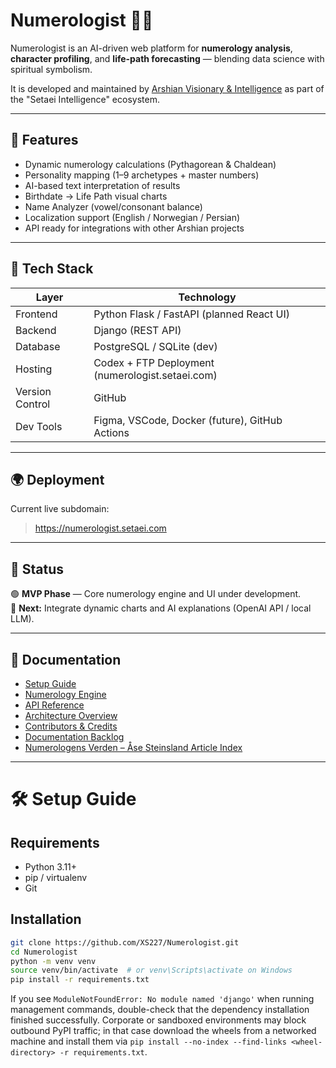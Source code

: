 # Numerologist 🔢✨

Numerologist is an AI-driven web platform for **numerology analysis**, **character profiling**, and **life-path forecasting** — blending data science with spiritual symbolism.

It is developed and maintained by [Arshian Visionary & Intelligence](https://biiaab.ir) as part of the "Setaei Intelligence" ecosystem.

---

## 🚀 Features
- Dynamic numerology calculations (Pythagorean & Chaldean)
- Personality mapping (1–9 archetypes + master numbers)
- AI-based text interpretation of results
- Birthdate → Life Path visual charts
- Name Analyzer (vowel/consonant balance)
- Localization support (English / Norwegian / Persian)
- API ready for integrations with other Arshian projects

---

## 🧩 Tech Stack
| Layer | Technology |
|-------|-------------|
| Frontend | Python Flask / FastAPI (planned React UI) |
| Backend | Django (REST API) |
| Database | PostgreSQL / SQLite (dev) |
| Hosting | Codex + FTP Deployment (numerologist.setaei.com) |
| Version Control | GitHub |
| Dev Tools | Figma, VSCode, Docker (future), GitHub Actions |

---

## 🌍 Deployment
Current live subdomain:
> https://numerologist.setaei.com

---

## 🧪 Status
🟢 **MVP Phase** — Core numerology engine and UI under development.  
🧭 **Next:** Integrate dynamic charts and AI explanations (OpenAI API / local LLM).

---

## 📖 Documentation
- [Setup Guide](docs/Setup_Guide.md)
- [Numerology Engine](docs/Numerology_Engine.md)
- [API Reference](docs/API_Reference.md)
- [Architecture Overview](docs/Architecture_Overview.md)
- [Contributors & Credits](docs/Contributors_and_Credits.md)
- [Documentation Backlog](docs/Documentation_Backlog.md)
- [Numerologens Verden – Åse Steinsland Article Index](docs/NumerologensVerden_Articles.md)

---

# 🛠️ Setup Guide

## Requirements
- Python 3.11+
- pip / virtualenv
- Git

## Installation
```bash
git clone https://github.com/XS227/Numerologist.git
cd Numerologist
python -m venv venv
source venv/bin/activate  # or venv\Scripts\activate on Windows
pip install -r requirements.txt
```

If you see `ModuleNotFoundError: No module named 'django'` when running management
commands, double-check that the dependency installation finished successfully.
Corporate or sandboxed environments may block outbound PyPI traffic; in that
case download the wheels from a networked machine and install them via
`pip install --no-index --find-links <wheel-directory> -r requirements.txt`.
